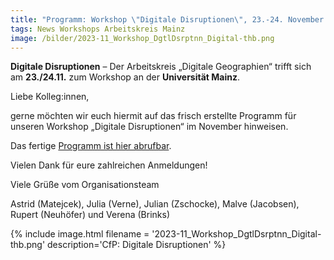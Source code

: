 ```yaml
---
title: "Programm: Workshop \"Digitale Disruptionen\", 23.-24. November in Mainz"
tags: News Workshops Arbeitskreis Mainz
image: /bilder/2023-11_Workshop_DgtlDsrptnn_Digital-thb.png
---
```


**Digitale Disruptionen** – Der Arbeitskreis „Digitale Geographien“ trifft sich am **23./24.11.** zum Workshop an der **Universität Mainz**. 

Liebe Kolleg:innen,

gerne möchten wir euch hiermit auf das frisch erstellte Programm für unseren Workshop „Digitale Disruptionen“ im November hinweisen.

Das fertige [Programm ist hier abrufbar](https://digitale-geographien.de/docs/2023-11_WS_Digitale%20Disruptionen_Programm.pdf).

Vielen Dank für eure zahlreichen Anmeldungen!

Viele Grüße vom Organisationsteam

Astrid (Matejcek), Julia (Verne), Julian (Zschocke), Malve (Jacobsen), Rupert (Neuhöfer) und Verena (Brinks)

{% include image.html filename = '2023-11_Workshop_DgtlDsrptnn_Digital-thb.png' description='CfP: Digitale Disruptionen' %}
